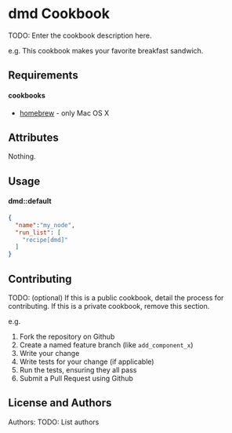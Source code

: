 dmd Cookbook
============
TODO: Enter the cookbook description here.

e.g.
This cookbook makes your favorite breakfast sandwich.

Requirements
------------

#### cookbooks
- [homebrew](https://github.com/opscode-cookbooks/homebrew) - only Mac OS X

Attributes
----------

Nothing.

Usage
-----
#### dmd::default

```json
{
  "name":"my_node",
  "run_list": [
    "recipe[dmd]"
  ]
}
```

Contributing
------------
TODO: (optional) If this is a public cookbook, detail the process for contributing. If this is a private cookbook, remove this section.

e.g.
1. Fork the repository on Github
2. Create a named feature branch (like `add_component_x`)
3. Write your change
4. Write tests for your change (if applicable)
5. Run the tests, ensuring they all pass
6. Submit a Pull Request using Github

License and Authors
-------------------
Authors: TODO: List authors
